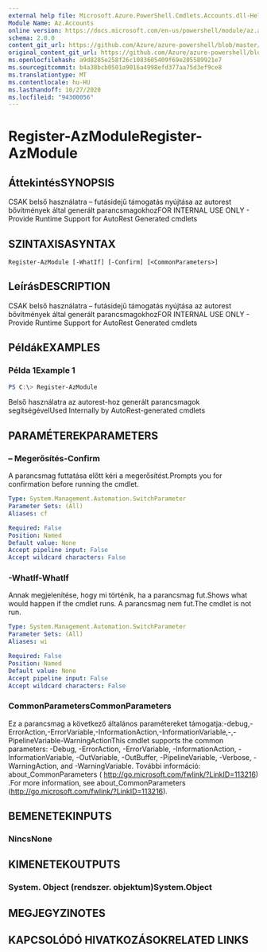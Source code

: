 ```yaml
---
external help file: Microsoft.Azure.PowerShell.Cmdlets.Accounts.dll-Help.xml
Module Name: Az.Accounts
online version: https://docs.microsoft.com/en-us/powershell/module/az.accounts/register-azmodule
schema: 2.0.0
content_git_url: https://github.com/Azure/azure-powershell/blob/master/src/Accounts/Accounts/help/Register-AzModule.md
original_content_git_url: https://github.com/Azure/azure-powershell/blob/master/src/Accounts/Accounts/help/Register-AzModule.md
ms.openlocfilehash: a9d8285e258f26c1083605409f69e205589921e7
ms.sourcegitcommit: b4a38bcb0501a9016a4998efd377aa75d3ef9ce8
ms.translationtype: MT
ms.contentlocale: hu-HU
ms.lasthandoff: 10/27/2020
ms.locfileid: "94300056"
---
```

# <span data-ttu-id="4807a-101">Register-AzModule</span><span class="sxs-lookup"><span data-stu-id="4807a-101">Register-AzModule</span></span>

## <span data-ttu-id="4807a-102">Áttekintés</span><span class="sxs-lookup"><span data-stu-id="4807a-102">SYNOPSIS</span></span>
<span data-ttu-id="4807a-103">CSAK belső használatra – futásidejű támogatás nyújtása az autorest bővítmények által generált parancsmagokhoz</span><span class="sxs-lookup"><span data-stu-id="4807a-103">FOR INTERNAL USE ONLY - Provide Runtime Support for AutoRest Generated cmdlets</span></span>

## <span data-ttu-id="4807a-104">SZINTAXISA</span><span class="sxs-lookup"><span data-stu-id="4807a-104">SYNTAX</span></span>

```
Register-AzModule [-WhatIf] [-Confirm] [<CommonParameters>]
```

## <span data-ttu-id="4807a-105">Leírás</span><span class="sxs-lookup"><span data-stu-id="4807a-105">DESCRIPTION</span></span>
<span data-ttu-id="4807a-106">CSAK belső használatra – futásidejű támogatás nyújtása az autorest bővítmények által generált parancsmagokhoz</span><span class="sxs-lookup"><span data-stu-id="4807a-106">FOR INTERNAL USE ONLY - Provide Runtime Support for AutoRest Generated cmdlets</span></span>

## <span data-ttu-id="4807a-107">Példák</span><span class="sxs-lookup"><span data-stu-id="4807a-107">EXAMPLES</span></span>

### <span data-ttu-id="4807a-108">Példa 1</span><span class="sxs-lookup"><span data-stu-id="4807a-108">Example 1</span></span>
```powershell
PS C:\> Register-AzModule
```

<span data-ttu-id="4807a-109">Belső használatra az autorest-hoz generált parancsmagok segítségével</span><span class="sxs-lookup"><span data-stu-id="4807a-109">Used Internally by AutoRest-generated cmdlets</span></span>

## <span data-ttu-id="4807a-110">PARAMÉTEREK</span><span class="sxs-lookup"><span data-stu-id="4807a-110">PARAMETERS</span></span>

### <span data-ttu-id="4807a-111">– Megerősítés</span><span class="sxs-lookup"><span data-stu-id="4807a-111">-Confirm</span></span>
<span data-ttu-id="4807a-112">A parancsmag futtatása előtt kéri a megerősítést.</span><span class="sxs-lookup"><span data-stu-id="4807a-112">Prompts you for confirmation before running the cmdlet.</span></span>

```yaml
Type: System.Management.Automation.SwitchParameter
Parameter Sets: (All)
Aliases: cf

Required: False
Position: Named
Default value: None
Accept pipeline input: False
Accept wildcard characters: False
```

### <span data-ttu-id="4807a-113">-WhatIf</span><span class="sxs-lookup"><span data-stu-id="4807a-113">-WhatIf</span></span>
<span data-ttu-id="4807a-114">Annak megjelenítése, hogy mi történik, ha a parancsmag fut.</span><span class="sxs-lookup"><span data-stu-id="4807a-114">Shows what would happen if the cmdlet runs.</span></span> <span data-ttu-id="4807a-115">A parancsmag nem fut.</span><span class="sxs-lookup"><span data-stu-id="4807a-115">The cmdlet is not run.</span></span>

```yaml
Type: System.Management.Automation.SwitchParameter
Parameter Sets: (All)
Aliases: wi

Required: False
Position: Named
Default value: None
Accept pipeline input: False
Accept wildcard characters: False
```

### <span data-ttu-id="4807a-116">CommonParameters</span><span class="sxs-lookup"><span data-stu-id="4807a-116">CommonParameters</span></span>
<span data-ttu-id="4807a-117">Ez a parancsmag a következő általános paramétereket támogatja:-debug,-ErrorAction,-ErrorVariable,-InformationAction,-InformationVariable,-,-PipelineVariable-WarningAction</span><span class="sxs-lookup"><span data-stu-id="4807a-117">This cmdlet supports the common parameters: -Debug, -ErrorAction, -ErrorVariable, -InformationAction, -InformationVariable, -OutVariable, -OutBuffer, -PipelineVariable, -Verbose, -WarningAction, and -WarningVariable.</span></span> <span data-ttu-id="4807a-118">További információ: about_CommonParameters ( http://go.microsoft.com/fwlink/?LinkID=113216) .</span><span class="sxs-lookup"><span data-stu-id="4807a-118">For more information, see about_CommonParameters (http://go.microsoft.com/fwlink/?LinkID=113216).</span></span>

## <span data-ttu-id="4807a-119">BEMENETEK</span><span class="sxs-lookup"><span data-stu-id="4807a-119">INPUTS</span></span>

### <span data-ttu-id="4807a-120">Nincs</span><span class="sxs-lookup"><span data-stu-id="4807a-120">None</span></span>

## <span data-ttu-id="4807a-121">KIMENETEK</span><span class="sxs-lookup"><span data-stu-id="4807a-121">OUTPUTS</span></span>

### <span data-ttu-id="4807a-122">System. Object (rendszer. objektum)</span><span class="sxs-lookup"><span data-stu-id="4807a-122">System.Object</span></span>
## <span data-ttu-id="4807a-123">MEGJEGYZI</span><span class="sxs-lookup"><span data-stu-id="4807a-123">NOTES</span></span>

## <span data-ttu-id="4807a-124">KAPCSOLÓDÓ HIVATKOZÁSOK</span><span class="sxs-lookup"><span data-stu-id="4807a-124">RELATED LINKS</span></span>
